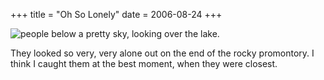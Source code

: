 +++
title = "Oh So Lonely"
date = 2006-08-24
+++

![people below a pretty sky, looking over the lake.](/photos/OhSoLonely.jpg "Two is the loneliest number except for six.")

They looked so very, very alone out on the end of the rocky promontory. I think I caught them at the best moment, when they were closest.
